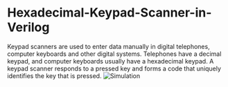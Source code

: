 # Hexadecimal-Keypad-Scanner-in-Verilog
Keypad scanners are used to enter data manually in digital telephones, computer keyboards and other digital systems. Telephones have a decimal keypad, and computer keyboards usually have a hexadecimal keypad. A keypad scanner responds to a pressed key and forms a code that uniquely identifies the key that is pressed.
![Simulation](https://user-images.githubusercontent.com/76796872/181146378-28016888-2278-47c5-930d-66fe44172c16.png)
